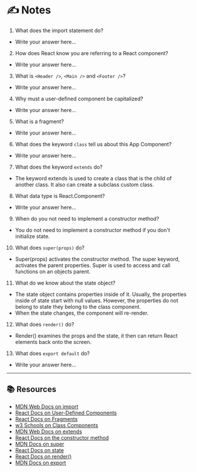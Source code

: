 # ✍️ Notes
1. What does the import statement do?
  - Write your answer here...

2. How does React know you are referring to a React component?
  - Write your answer here...

3. What is `<Header />`, `<Main />` and `<Footer />`?
  - Write your answer here...

4. Why must a user-defined component be capitalized?
  - Write your answer here...

5. What is a fragment?
 - Write your answer here...

6. What does the keyword `class` tell us about this App Component?
  - Write your answer here...

7. What does the keyword `extends` do?
  - The keyword extends is used to create a class that is the child of another class. It also can create a subclass custom class. 

8. What data type is React.Component?
  - Write your answer here...

9. When do you not need to implement a constructor method?
  - You do not need to implement a constructor method if you don't initialize state. 

10. What does `super(props)` do?
  - Super(props) activates the constructor method. The super keyword, activates the parent properties. Super is used to access and call functions on an objects parent. 

11. What do we know about the state object?
  - The state object contains properties inside of it. Usually, the properties inside of state start with null values. However, the properties do not belong to state they belong to the class component. 
  - When the state changes, the component will re-render. 

12. What does `render()` do?
  - Render() examines the props and the state, it then can return React elements back onto the screen. 

13. What does `export default` do?
  - Write your answer here...

---

## 📚 Resources 
- [MDN Web Docs on import](https://developer.mozilla.org/en-US/docs/Web/JavaScript/Reference/Statements/import)
- [React Docs on User-Defined Components](https://reactjs.org/docs/jsx-in-depth.html)
- [React Docs on Fragments](https://reactjs.org/docs/fragments.html)
- [w3 Schools on Class Components](https://www.w3schools.com/react/react_class.asp)
- [MDN Web Docs on extends](https://developer.mozilla.org/en-US/docs/Web/JavaScript/Reference/Classes/extends)
- [React Docs on the constructor method](https://reactjs.org/docs/react-component.html#constructor)
- [MDN Docs on super](https://developer.mozilla.org/en-US/docs/Web/JavaScript/Reference/Operators/super)
- [React Docs on state](https://reactjs.org/docs/state-and-lifecycle.html)
- [React Docs on render()](https://reactjs.org/docs/react-component.html#render)
- [MDN Docs on export](https://developer.mozilla.org/en-US/docs/web/javascript/reference/statements/export)
